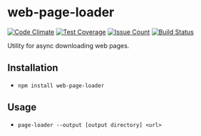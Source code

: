 # web-page-loader
[![Code Climate](https://codeclimate.com/github/tysky/project-lvl3-s122/badges/gpa.svg)](https://codeclimate.com/github/tysky/project-lvl3-s122)
[![Test Coverage](https://codeclimate.com/github/tysky/project-lvl3-s122/badges/coverage.svg)](https://codeclimate.com/github/tysky/project-lvl3-s122/coverage)
[![Issue Count](https://codeclimate.com/github/tysky/project-lvl3-s122/badges/issue_count.svg)](https://codeclimate.com/github/tysky/project-lvl3-s122)
[![Build Status](https://travis-ci.org/tysky/project-lvl3-s122.svg?branch=master)](https://travis-ci.org/tysky/project-lvl3-s122)

Utility for async downloading web pages.

## Installation
* `npm install web-page-loader`

## Usage
* `page-loader --output [output directory] <url>`
